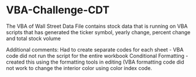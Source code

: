 # VBA-Challenge-CDT
The VBA of Wall Street Data 
File contains stock data that is running on VBA scripts that has generated the ticker symbol, yearly change, percent change and total stock volume

Additional comments:
Had to create separate codes for each sheet - VBA code did not run the script for the entire workbook
Conditional Formatting - created this using the formatting tools in editing (VBA formatting code did not work to change the interior color using color index code.
